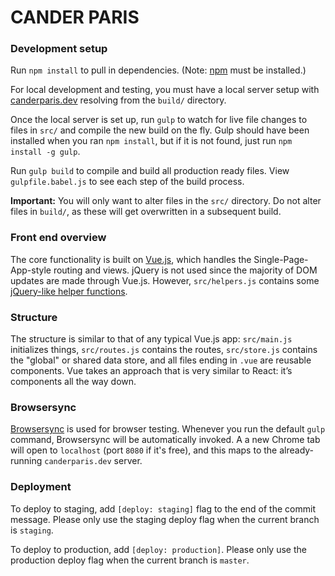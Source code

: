 # CANDER PARIS

### Development setup

Run `npm install` to pull in dependencies. (Note: [npm](https://www.npmjs.com/) must be installed.)

For local development and testing, you must have a local server setup with [canderparis.dev](http://canderparis.dev/) resolving from the `build/` directory.

Once the local server is set up, run `gulp` to watch for live file changes to files in `src/` and compile the new build on the fly. Gulp should have been installed when you ran `npm install`, but if it is not found, just run `npm install -g gulp`.

Run `gulp build` to compile and build all production ready files. View `gulpfile.babel.js` to see each step of the build process.

**Important:** You will only want to alter files in the `src/` directory. Do not alter files in `build/`, as these will get overwritten in a subsequent build.

### Front end overview

The core functionality is built on [Vue.js](https://vuejs.org/), which handles the Single-Page-App-style routing and views. jQuery is not used since the majority of DOM updates are made through Vue.js. However, `src/helpers.js` contains some [jQuery-like helper functions](http://youmightnotneedjquery.com/).

### Structure

The structure is similar to that of any typical Vue.js app: `src/main.js` initializes things, `src/routes.js` contains the routes, `src/store.js` contains the "global" or shared data store, and all files ending in `.vue` are reusable components. Vue takes an approach that is very similar to React: it’s components all the way down.

### Browsersync

[Browsersync](https://www.browsersync.io/) is used for browser testing. Whenever you run the default `gulp` command, Browsersync will be automatically invoked. A a new Chrome tab will open to `localhost` (port `8080` if it's free), and this maps to the already-running `canderparis.dev` server.

### Deployment

To deploy to staging, add `[deploy: staging]` flag to the end of the commit message. Please only use the staging deploy flag when the current branch is `staging`.

To deploy to production, add `[deploy: production]`. Please only use the production deploy flag when the current branch is `master`.
